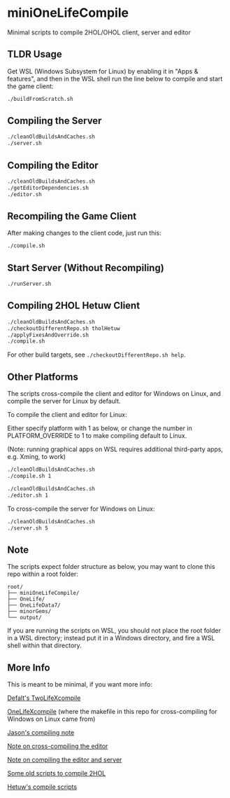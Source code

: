 # miniOneLifeCompile

Minimal scripts to compile 2HOL/OHOL client, server and editor

## TLDR Usage

Get WSL (Windows Subsystem for Linux) by enabling it in "Apps & features", and then in the WSL shell run the line below to compile and start the game client:

```bash
./buildFromScratch.sh
```

## Compiling the Server

```bash
./cleanOldBuildsAndCaches.sh
./server.sh
```

## Compiling the Editor

```bash
./cleanOldBuildsAndCaches.sh
./getEditorDependencies.sh
./editor.sh
```

## Recompiling the Game Client

After making changes to the client code, just run this:

```bash
./compile.sh
```

## Start Server (Without Recompiling)

```bash
./runServer.sh
```

## Compiling 2HOL Hetuw Client

```bash
./cleanOldBuildsAndCaches.sh
./checkoutDifferentRepo.sh tholHetuw
./applyFixesAndOverride.sh
./compile.sh
```

For other build targets, see `./checkoutDifferentRepo.sh help`.

## Other Platforms

The scripts cross-compile the client and editor for Windows on Linux, and compile the server for Linux by default. 

To compile the client and editor for Linux:

Either specify platform with 1 as below, or change the number in PLATFORM_OVERRIDE to 1 to make compiling default to Linux.

(Note: running graphical apps on WSL requires additional third-party apps, e.g. Xming, to work)

```bash
./cleanOldBuildsAndCaches.sh
./compile.sh 1
```

```bash
./cleanOldBuildsAndCaches.sh
./editor.sh 1
```

To cross-compile the server for Windows on Linux:

```bash
./cleanOldBuildsAndCaches.sh
./server.sh 5
```

## Note 

The scripts expect folder structure as below, you may want to clone this repo within a root folder:
```
root/
├── miniOneLifeCompile/
├── OneLife/
├── OneLifeData7/
├── minorGems/
└── output/
```

If you are running the scripts on WSL, you should not place the root folder in a WSL directory; instead put it in a Windows directory, and fire a WSL shell within that directory.


## More Info

This is meant to be minimal, if you want more info:

[Defalt's TwoLifeXcompile](https://github.com/Defalt36/TwoLifeXcompile)

[OneLifeXcompile](https://github.com/Joriom/OneLifeXcompile) (where the makefile in this repo for cross-compiling for Windows on Linux came from)

[Jason's compiling note](http://onehouronelife.com/compileNotes.php?nocounter=1)

[Note on cross-compiling the editor](https://github.com/jasonrohrer/OneLife/blob/dba27afbcee804026962f9fae319540f45fd6e42/documentation/devProcess/mingwNotes.txt)

[Note on compiling the editor and server](https://github.com/jasonrohrer/OneLife/blob/dba27afbcee804026962f9fae319540f45fd6e42/documentation/EditorAndServerBuildNotes.txt)

[Some old scripts to compile 2HOL](https://github.com/twohoursonelife/2HOL)

[Hetuw's compile scripts](https://github.com/hetuw/OneLife/tree/master/scripts/hetuwScripts)
